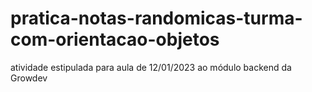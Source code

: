 # pratica-notas-randomicas-turma-com-orientacao-objetos

atividade estipulada para aula de 12/01/2023 ao módulo backend da Growdev
